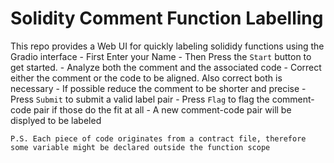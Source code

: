 # Solidity Comment Function Labelling
This repo provides a Web UI for quickly labeling solididy functions using the Gradio interface
    - First Enter your Name
    - Then Press the `Start` button to get started.
    - Analyze both the comment and the associated code
    - Correct either the comment or the code to be aligned. Also correct both is necessary
    - If possible reduce the comment to be shorter and precise
    - Press `Submit` to submit a valid label pair
    - Press `Flag` to flag the comment-code pair if those do the fit at all
    - A new comment-code pair will be displyed to be labeled

    P.S. Each piece of code originates from a contract file, therefore some variable might be declared outside the function scope

